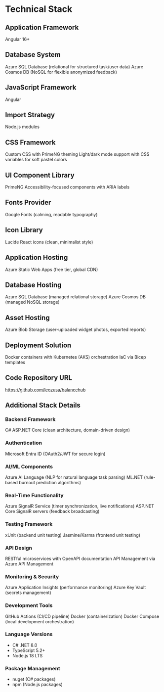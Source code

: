 # Technical Stack

## Application Framework
Angular 16+

## Database System
Azure SQL Database (relational for structured task/user data)
Azure Cosmos DB (NoSQL for flexible anonymized feedback)

## JavaScript Framework
Angular

## Import Strategy
Node.js modules

## CSS Framework
Custom CSS with PrimeNG theming
Light/dark mode support with CSS variables for soft pastel colors

## UI Component Library
PrimeNG
Accessibility-focused components with ARIA labels

## Fonts Provider
Google Fonts (calming, readable typography)

## Icon Library
Lucide React icons (clean, minimalist style)

## Application Hosting
Azure Static Web Apps (free tier, global CDN)

## Database Hosting
Azure SQL Database (managed relational storage)
Azure Cosmos DB (managed NoSQL storage)

## Asset Hosting
Azure Blob Storage (user-uploaded widget photos, exported reports)

## Deployment Solution
Docker containers with Kubernetes (AKS) orchestration
IaC via Bicep templates

## Code Repository URL
https://github.com/leozusa/balancehub

## Additional Stack Details

### Backend Framework
C# ASP.NET Core (clean architecture, domain-driven design)

### Authentication
Microsoft Entra ID (OAuth2/JWT for secure login)

### AI/ML Components
Azure AI Language (NLP for natural language task parsing)
ML.NET (rule-based burnout prediction algorithms)

### Real-Time Functionality
Azure SignalR Service (timer synchronization, live notifications)
ASP.NET Core SignalR servers (feedback broadcasting)

### Testing Framework
xUnit (backend unit testing)
Jasmine/Karma (frontend unit testing)

### API Design
RESTful microservices with OpenAPI documentation
API Management via Azure API Management

### Monitoring & Security
Azure Application Insights (performance monitoring)
Azure Key Vault (secrets management)

### Development Tools
GitHub Actions (CI/CD pipeline)
Docker (containerization)
Docker Compose (local development orchestration)

### Language Versions
- C# .NET 8.0
- TypeScript 5.2+
- Node.js 18 LTS

### Package Management
- nuget (C# packages)
- npm (Node.js packages)
